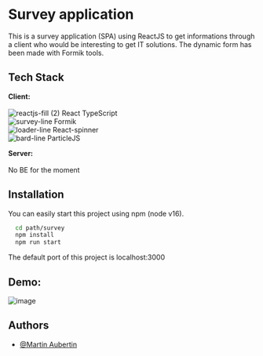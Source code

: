 
#  Survey application 

This is a survey application (SPA) using ReactJS to get informations through a client who would be interesting to get IT solutions. The dynamic form has been made with Formik tools.

## Tech Stack

**Client:** <br /> <br /> 
![reactjs-fill (2)](https://github.com/MarthL/survey/assets/49653907/8cd7a90f-022f-47c1-988b-9c3c927ffae0) React TypeScript <br />
![survey-line](https://github.com/MarthL/survey/assets/49653907/68f1565f-594d-4b82-b0d4-d46088770c17) Formik <br />
![loader-line](https://github.com/MarthL/survey/assets/49653907/b9b3272c-c0ff-4485-8dfb-8525cf78dd35) React-spinner <br />
![bard-line](https://github.com/MarthL/survey/assets/49653907/8aba1d65-5120-4ea9-b542-53bf13a5d760) ParticleJS <br />

**Server:** <br /> <br /> 
No BE for the moment

## Installation 

You can easily start this project using npm (node v16).

```bash
  cd path/survey
  npm install
  npm run start
```


The default port of this project is localhost:3000

## Demo:

![image](https://github.com/MarthL/survey/assets/49653907/ed97c373-7803-4059-ba0b-c09f6b18d761)



## Authors

- [@Martin Aubertin](https://github.com/MarthL/)

